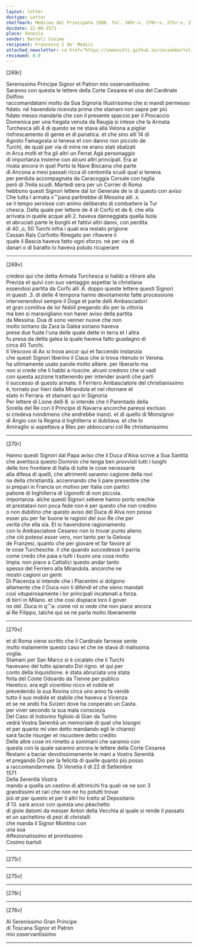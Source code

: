 ```yaml
---
layout: letter
doctype: Letter
shelfmark: Mediceo del Principato 2980, fol. 269r-v, 270r-v, 275r-v, 276r-v
docdate: 22-09-1571
place: Venezia
sender: Bartoli Cosimo
recipient: Francesco I de' Medici
attached_newsletter: <a href="https://smansutti.github.io/cosimobartoli/texts/3081_039/">3081_039</a>
reviewed: 0.0
---
```


[269r]  
  
  
Serenissimo Principe Signor et Patron mio osservantissimo  
Saranno con questa le lettere della Corte Cesarea et una del Cardinale Dolfino  
raccomandatami molto da Sua Signoria Illustrissima che si mandi permesso  
fidato. né havendola ricevuta prima che stamani non sapre per più  
fidato messo mandarla che con il presente spaccio per il Procaccio  
Domenica per una fregata venuta da Raugia si intese che la Armata  
Turchesca alli 4 di questo se ne stava alla Velona a pigliar  
rinfrescamento di gente et di panatica. et che sino alli 14 di  
Agosto Famagosta si teneva et con danno non piccolo de  
Turchi, de quali per via di mine ne erano stati sbalzati  
in Arca molti et fra gli altri un Ferrat Agà personaggio  
di importanza insieme con alcuni altri principali. Era ar  
rivata ancora in quel Porto la Nave Biscaina che parte  
di Ancona a mesi passati ricca di centomila scudi qual si teneva  
per perduta accompagnata da Caracoggia Corsale con taglia  
però di 7mila scudi. Martedì sera per un Corrier di Roma  
hebbono questi Signori lettere dal lor Generale de ix di questo con aviso  
Che tutta l armata x⁀pana partirebbe di Messina alli .x.  
se il tempo servisse con animo deliberato di combattere la Tur  
chesca. Della quale per lettere de 4 di Corfù et de 6. che ella  
arrivata in quelle acque alli 2. haveva danneggiata quella Isola  
et abruciati parte le borghi et fattivi altri danni, con perdita  
di 40 ,o, 50 Turchi infra i quali era restato prigione  
Cassan Rais Corfiotto Rinegato per rihavere il  
quale il Bascia haveva fatto ogni sforzo. né per via di  
danari o di baratto lo haveva potuto ricuperare  
  
---  

[269v]  
  
  
credesi qui che detta Armata Turchesca si habbi a ritirare alla  
Previza et quivi con suo vantaggio aspettar la christiana  
essendosi partita da Corfù alli .6. doppo queste lettere questi Signori  
in questi .3. dì delle 4 tempora hanno devotamente fatte processione  
intervenendovi sempre il Doge et parte delli Ambasciadori  
et gran comitiva de lor Nobili pregando dio per la vittoria  
ma ben si maravigliano non haver aviso della partita  
da Messina. Dua dì sono venner nuove che non  
molto lontano da Zara la Galea soriano haveva  
prese due fuste l'una delle quale dette in terra et l altra  
fu presa da detta galea la quale haveva fatto guadagno di  
circa 40 Turchi.  
Il Vescovo di Ax si trova ancor qui et faccendo instanzia  
che questi Signori liberino il Ciaus che si trova ritenuto in Verona.  
ha ultimamente usato parole molto altiere. per liberarlo ma  
non si crede che li habbi a riuscire. alcuni credono che si vadi  
con questa azzione trattenendo per intender avanti che partì  
il successo di questo armate. Il Ferriero Ambasciatore del christianissimo  
è, tornato pur hieri dalla Mirandola et nel ritornare et  
stato in Ferrara. et stamani qui in Signoria  
Per lettere di Lione delli 8. si intende che il Parentado della  
Sorella del Re con il Principe di Navarra ancorche paressi escluso  
si credeva nondimeno che andrebbe inanzi. et di quello di Monsignor  
di Angio con la Regina d Inghilterra si dubitava. et che lo  
Amiraglio si aspettava a Bles per abboccarsi col Re christianissimo  
  
---  

[270r]  
  
  
Hanno questi Signori dal Papa aviso che il Duca d'Alva scrive a Sua Santità  
che avertisca questo Dominio che tenga ben provvisti tutti i luoghi  
delle loro frontiere di Italia di tutte le cose necessarie  
alla difesa di quelli, che altrimenti saranno cagione della rovi  
na della christianità. accennando che li pare presentire che  
si prepari in Francia un motivo per Italia con partici  
patione di Inghilterra di Ugonotti di non piccola.  
importanza. alche questi Signori sebene hanno porto orechie  
et prestatavi non poca fede non è per questo che non credino  
o non dubitino che questo aviso del Duca di Alva non possa  
esser piu per far buone le ragioni del suo Re che per  
verità che ella sia. Et io havendone ragionamento  
con lo Ambasciatore Cesareo non lo trovar punto alieno  
che ciò potessi esser vero, non tanto per la Gelosia  
de Franzesi, quanto che per giovare et far favore al  
le cose Turchesche. il che quando succedesse li parria  
come credo che paia a tutti i buoni una cosa molto  
Impia. non piace a Cattalici questo andar tanto  
spesso del Ferriero alla Mirandola. ancorche ne  
mostri cagioni un genti  
Di Piacenza si intende che i Piacentini si dolgono  
altamente che il Duca non li difendi et che sieno mandati  
così vituperosamente i lor principali incatenati a forza.  
di birri in Milano. et che così dispiace loro il gover  
no del .Duca in q⁀a: come nō si vede che non piace ancora  
al Re Filippo, talche qui se ne parla molto liberamente  
  
---  

[270v]  
  
  
et di Roma viene scritto che il Cardinale farnese sente  
molto malamente questo caso et che ne stava di malissima  
voglia.  
Stamani per San Marco si è cicalato che li Turchi  
havevano del tutto spianato Dol rigno. et qui per  
conto della Inquisitione. è stata abruciata una stata  
finta del Conte Odoardo da Tienne per publico  
Heretico. era egli vicentino ricco et nobile et  
prevedendo la sua Rovina circa uno anno fa vendè  
tutto il suo mobile et stabile che haveva a Vicenza  
et se ne andò fra Svizeri dove ha conperato un Casta.  
per viver secondo la sua mala conscieza  
Del Caso di Indovino figliolo di Gian da Turino  
vedrà Vostra Serenità un memoriale di quel che bisogni  
et per quanto mi vien detto mandando egli le chiarezi  
sarà facile risurger et riscuotere detto credito  
Delle altre cose mi rimetto a sommarii che saranno con  
questa con la quale saranno ancora le lettere della Corte Cesarea  
Restami a baciar devotissimamente le mani a Vostra Serenità  
et pregando Dio per la felicità di quelle quanto più posso  
a raccomandarmele. Di Venetia il dì 22 di Settembre  
1571  
Della Serenità Vostra  
 mando a quella un cestino di altrimichi fra quali ve ne son 3  
grandissimi et rari che non ne ho potutti trovar  
più et per questo et per li altri ho tratto al Depositario  
đ 13. sarà ancor con questa uno pèachetto  
di gioie datomi da messer Anton della Vecchia al quale si rende il passato  
et un sachettino di pezi di christalli	  
che manda il Signor Montino con  
una sua  
Affezionatissimo et prontissimo  
Cosimo bartoli  
  
---  

[275r]  
  
  
  
---  

[275v]  
  
  
  
---  

[276r]  
  
  
  
---  

[276v]  
  
  
Al Serenissimo Gran Principe  
di Toscana Signor et Patron  
mio osservantissimo  
  
---  

